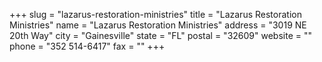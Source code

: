 +++
slug = "lazarus-restoration-ministries"
title = "Lazarus Restoration Ministries"
name = "Lazarus Restoration Ministries"
address = "3019 NE 20th Way"
city = "Gainesville"
state = "FL"
postal = "32609"
website = ""
phone = "352 514-6417"
fax = ""
+++
